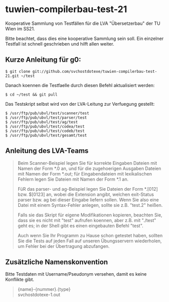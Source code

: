 # tuwien-compilerbau-test-21

Kooperative Sammlung von Testfällen für die LVA "Übersetzerbau" der TU Wien im SS21.

Bitte beachtet, dass dies eine kooperative Sammlung sein soll. Ein einzelner Testfall ist schnell geschrieben und
hilft allen weiter.

## Kurze Anleitung für g0:

	$ git clone git://github.com/svchostdotexe/tuwien-compilerbau-test-21.git ~/test

Danach koennen die Testfaelle durch diesen Befehl aktualisiert werden:

	$ cd ~/test && git pull

Das Testskript selbst wird von der LVA-Leitung zur Verfuegung gestellt:

	$ /usr/ftp/pub/ubvl/test/scanner/test
	$ /usr/ftp/pub/ubvl/test/parser/test
	$ /usr/ftp/pub/ubvl/test/ag/test
	$ /usr/ftp/pub/ubvl/test/codea/test
	$ /usr/ftp/pub/ubvl/test/codeb/test
	$ /usr/ftp/pub/ubvl/test/gesamt/test

## Anleitung des LVA-Teams

> Beim Scanner-Beispiel legen Sie für korrekte Eingaben Dateien mit Namen der Form *.0 an, und für die zugehoerigen Ausgaben Dateien mit Namen der Form *.out; für Eingabendateien mit lexikalischen Fehlern legen Sie Dateien mit Namen der Form *.1 an.
>
> FüR das parser- und ag-Beispiel legen Sie Dateien der Form *.[012] bzw. $[0123] an, wobei die Extension angibt, welchen exit-Status parser bzw. ag bei dieser Eingabe liefern sollen. Wenn Sie also eine Datei mit einem Syntax-Fehler anlegen, sollte sie z.B. "test.2" heißen.
>
> Falls sie das Skript für eigene Modifikationen kopieren, beachten Sie, dass sie es nicht mit "test" aufrufen koennen, aber z.B. mit "./test" geht es; in der Shell gibt es einen eingebauten Befehl "test".
>
> Auch wenn Sie Ihr Programm zu Hause schon getestet haben, sollten Sie die Tests auf jeden Fall auf unseren Übungsservern wiederholen, um Fehler bei der Übertragung abzufangen.

## Zusätzliche Namenskonvention

Bitte Testdaten mit Username/Pseudonym versehen, damit es keine Konflikte gibt.
> {name}-{nummer}.{type}  
> svchostdotexe-1.out
